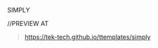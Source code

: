 SIMPLY


//PREVIEW AT
><a href='https://tek-tech.github.io/ttemplates/simply'>https://tek-tech.github.io/ttemplates/simply</a>